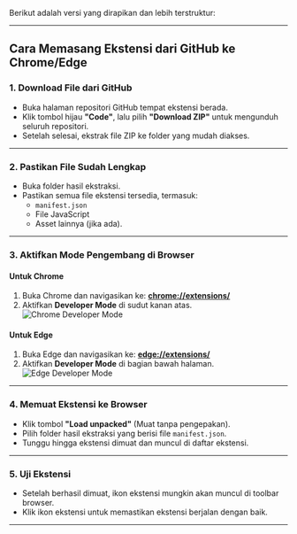 Berikut adalah versi yang dirapikan dan lebih terstruktur:

---

## Cara Memasang Ekstensi dari GitHub ke Chrome/Edge

### 1. **Download File dari GitHub**
- Buka halaman repositori GitHub tempat ekstensi berada.
- Klik tombol hijau **"Code"**, lalu pilih **"Download ZIP"** untuk mengunduh seluruh repositori.
- Setelah selesai, ekstrak file ZIP ke folder yang mudah diakses.

---

### 2. **Pastikan File Sudah Lengkap**
- Buka folder hasil ekstraksi.
- Pastikan semua file ekstensi tersedia, termasuk:
  - `manifest.json`
  - File JavaScript
  - Asset lainnya (jika ada).

---

### 3. **Aktifkan Mode Pengembang di Browser**
#### **Untuk Chrome**
1. Buka Chrome dan navigasikan ke: **[chrome://extensions/](chrome://extensions/)**  
2. Aktifkan **Developer Mode** di sudut kanan atas.  
   ![Chrome Developer Mode](https://files.catbox.moe/xyavqz.png)

#### **Untuk Edge**
1. Buka Edge dan navigasikan ke: **[edge://extensions/](edge://extensions/)**  
2. Aktifkan **Developer Mode** di bagian bawah halaman.  
   ![Edge Developer Mode](https://files.catbox.moe/wz8jch.png)

---

### 4. **Memuat Ekstensi ke Browser**
- Klik tombol **"Load unpacked"** (Muat tanpa pengepakan).
- Pilih folder hasil ekstraksi yang berisi file `manifest.json`.
- Tunggu hingga ekstensi dimuat dan muncul di daftar ekstensi.

---

### 5. **Uji Ekstensi**
- Setelah berhasil dimuat, ikon ekstensi mungkin akan muncul di toolbar browser.
- Klik ikon ekstensi untuk memastikan ekstensi berjalan dengan baik.

--- 
